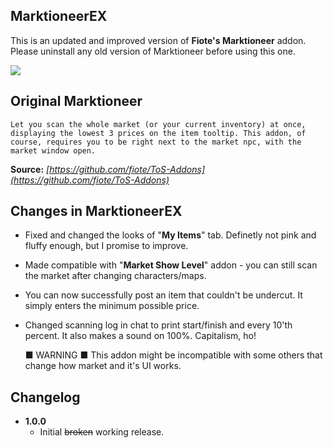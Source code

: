 MarktioneerEX
--
This is an updated and improved version of **Fiote's Marktioneer** addon.  
Please uninstall any old version of Marktioneer before using this one.

[<img src="https://i.imgur.com/EOxfc62.png">](https://i.imgur.com/abHcla8.png)


Original Marktioneer
--
```
Let you scan the whole market (or your current inventory) at once, displaying the lowest 3 prices on the item tooltip. This addon, of course, requires you to be right next to the market npc, with the market window open.
```
**Source:** *[https://github.com/fiote/ToS-Addons](https://github.com/fiote/ToS-Addons)*


Changes in MarktioneerEX
--
- Fixed and changed the looks of "**My Items**" tab. Definetly not pink and fluffy enough, but I promise to improve.
- Made compatible with "**Market Show Level**" addon - you can still scan the market after changing characters/maps.
- You can now successfully post an item that couldn't be undercut. It simply enters the minimum possible price.
- Changed scanning log in chat to print start/finish and every 10'th percent. It also makes a sound on 100%. Capitalism, ho!


	■ WARNING ■ This addon might be incompatible with some others that change how market and it's UI works.
    

Changelog
--

* **1.0.0**
  - Initial ~~broken~~ working release.  
  
  
